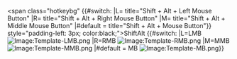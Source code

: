 \<span class="hotkeybg" {{#switch: \|L= title="Shift + Alt + Left Mouse
Button" \|R= title="Shift + Alt + Right Mouse Button" \|M=
title="Shift + Alt + Middle Mouse Button" \|#default = title="Shift +
Alt + Mouse Button"}} style="padding-left: 3px;
color:black;"\><span class="hotkey">Shift</span><span class="hotkey">Alt</span>
{{#switch: \|L=LMB
![Image:Template-LMB.png](Template-LMB.png "Image:Template-LMB.png")
\|R=RMB
![Image:Template-RMB.png](Template-RMB.png "Image:Template-RMB.png")
\|M=MMB
![Image:Template-MMB.png](Template-MMB.png "Image:Template-MMB.png")
\|#default = MB
![Image:Template-MB.png](Template-MB.png "Image:Template-MB.png")}}</span>
